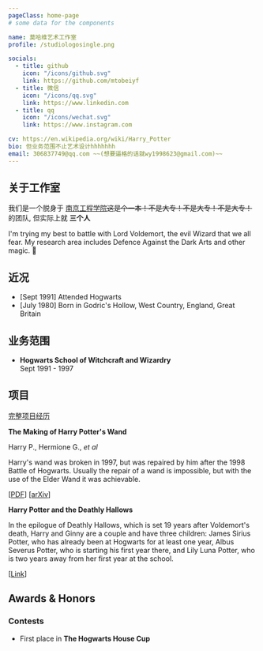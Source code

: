 ```yaml
---
pageClass: home-page
# some data for the components

name: 莫哈维艺术工作室
profile: /studiologosingle.png

socials:
  - title: github
    icon: "/icons/github.svg"
    link: https://github.com/mtobeiyf
  - title: 微信
    icon: "/icons/qq.svg"
    link: https://www.linkedin.com
  - title: qq
    icon: "/icons/wechat.svg"
    link: https://www.instagram.com

cv: https://en.wikipedia.org/wiki/Harry_Potter
bio: 但业务范围不止艺术设计hhhhhhh
email: 306837749@qq.com ~~(想要逼格的话就wy1998623@gmail.com)~~
---
```


<ProfileSection :frontmatter="$page.frontmatter" />

## 关于工作室

我们是一个脱身于 [南京工程学院](https://www.njit.edu.cn/)~~这是个一本！不是大专！不是大专！不是大专！~~的团队, 但实际上就 **三个人**  

I'm trying my best to battle with Lord Voldemort, the evil Wizard that we all fear. My research area includes Defence Against the Dark Arts and other magic. :dizzy:


## 近况

- [Sept 1991] Attended Hogwarts
- [July 1980] Born in Godric's Hollow, West Country, England, Great Britain


## 业务范围

- **Hogwarts School of Witchcraft and Wizardry** <br/>
Sept 1991 - 1997


## 项目


[完整项目经历](/projects/)

<ProjectCard image="/projects/1.png" hideBorder=true>

  **The Making of Harry Potter's Wand**

  Harry P., Hermione G., *et al*
  
  Harry's wand was broken in 1997, but was repaired by him after the 1998 Battle of Hogwarts. Usually the repair of a wand is impossible, but with the use of the Elder Wand it was achievable.
  
  [[PDF](https://www.google.com)] [[arXiv](https://arxiv.org)]

</ProjectCard>

<ProjectCard hideBorder=true>

  **Harry Potter and the Deathly Hallows**
  
  In the epilogue of Deathly Hallows, which is set 19 years after Voldemort's death, Harry and Ginny are a couple and have three children: James Sirius Potter, who has already been at Hogwarts for at least one year, Albus Severus Potter, who is starting his first year there, and Lily Luna Potter, who is two years away from her first year at the school.

  [[Link](https://www.google.com)]

</ProjectCard>


## Awards & Honors

### Contests

- First place in **The Hogwarts House Cup**


<!-- Custom style for this page -->

<style lang="stylus">

.theme-container.home-page .page
  font-size 14px
  font-family "lucida grande", "lucida sans unicode", lucida, "Helvetica Neue", Helvetica, Arial, sans-serif;
  p
    margin 0 0 0.5rem
  p, ul, ol
    line-height normal
  a
    font-weight normal
  .theme-default-content:not(.custom) > h2
    margin-bottom 0.5rem
  .theme-default-content:not(.custom) > h2:first-child + p
    margin-top 0.5rem
  .theme-default-content:not(.custom) > h3
    padding-top 4rem

  /* Override */
  .md-card
    margin-top 0.5em
    .card-image
      padding 0.2rem
      img
        max-width 120px
        max-height 120px
    .card-content p
      -webkit-margin-after 0.2em

@media (max-width: 419px)
  .theme-container.home-page .page
    p, ul, ol
      line-height 1.5

    .md-card
      .card-image
        img 
          width 100%
          max-width 400px

</style>
